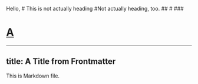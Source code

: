 Hello, # This is not actually heading
#Not actually heading, too. ## # ###

# [A](https://github.com/jooy2/vitepress-sidebar)

---
title: A Title from Frontmatter
---

This is Markdown file.
